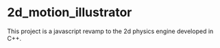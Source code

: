 # 2d_motion_illustrator

This project is a javascript revamp to the 2d physics engine developed in C++. 
